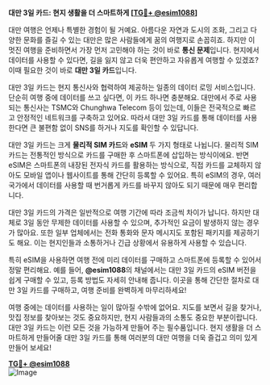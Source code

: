 **대만 3일 카드: 현지 생활을 더 스마트하게 [[TG💪+ @esim1088](https://t.me/s/esim1088)]**

대만 여행은 언제나 특별한 경험이 될 거예요. 아름다운 자연과 도시의 조화, 그리고 다양한 문화를 즐길 수 있는 대만은 많은 사람들에게 꿈의 여행지로 손꼽히죠. 하지만 이 멋진 여행을 준비하면서 가장 먼저 고민해야 하는 것이 바로 **통신 문제**입니다. 현지에서 데이터를 사용할 수 있다면, 길을 잃지 않고 더욱 편안하고 자유롭게 여행할 수 있겠죠? 이때 필요한 것이 바로 **대만 3일 카드**입니다.

대만 3일 카드는 현지 통신사와 협력하여 제공하는 일종의 데이터 로밍 서비스입니다. 단순히 여행 중에 데이터를 쓰고 싶다면, 이 카드 하나면 충분해요. 대만에서 주로 사용되는 통신사는 TSMC와 Chunghwa Telecom 등이 있는데, 이들은 전국적으로 빠르고 안정적인 네트워크를 구축하고 있어요. 따라서 대만 3일 카드를 통해 데이터를 사용한다면 큰 불편함 없이 SNS를 하거나 지도를 확인할 수 있답니다.

대만 3일 카드는 크게 **물리적 SIM 카드**와 **eSIM** 두 가지 형태로 나뉩니다. 물리적 SIM 카드는 전통적인 방식으로 카드를 구매한 후 스마트폰에 삽입하는 방식이에요. 반면 eSIM은 스마트폰의 내장된 전자식 카드를 활용하는 방식으로, 직접 카드를 교체하지 않아도 모바일 앱이나 웹사이트를 통해 간단히 등록할 수 있어요. 특히 eSIM의 경우, 여러 국가에서 데이터를 사용할 때 번거롭게 카드를 바꾸지 않아도 되기 때문에 매우 편리합니다.

대만 3일 카드의 가격은 일반적으로 여행 기간에 따라 조금씩 차이가 납니다. 하지만 대체로 3일 동안 무제한 데이터를 사용할 수 있으며, 추가적인 요금이 발생하지 않는 경우가 많아요. 또한 일부 업체에서는 전화 통화와 문자 메시지도 포함된 패키지를 제공하기도 해요. 이는 현지인들과 소통하거나 긴급 상황에서 유용하게 사용할 수 있습니다.

특히 eSIM을 사용하면 여행 전에 미리 데이터를 구매하고 스마트폰에 등록할 수 있어서 정말 편리해요. 예를 들어, **@esim1088**의 채널에서는 대만 3일 카드의 eSIM 버전을 쉽게 구매할 수 있고, 등록 방법도 자세히 안내해 줍니다. 이곳을 통해 간단한 절차로 대만 3일 카드를 구매하고, 여행 준비를 완벽하게 마무리하세요!

여행 중에는 데이터를 사용하는 일이 많아질 수밖에 없어요. 지도를 보면서 길을 찾거나, 맛집 정보를 찾아보는 것도 중요하지만, 현지 사람들과의 소통도 중요한 부분이랍니다. 대만 3일 카드는 이런 모든 것을 가능하게 만들어 주는 필수품입니다. 현지 생활을 더 스마트하게 만들어줄 대만 3일 카드를 통해 여러분의 대만 여행을 더욱 즐겁고 의미 있게 만들어 보세요!

**[TG💪+ @esim1088](https://t.me/s/esim1088)**  
![Image](https://i.postimg.cc/Y0z9fWf4/image.png)
